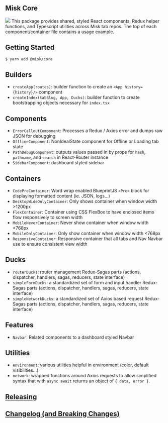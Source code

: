 ## Misk Core

![](https://raw.githubusercontent.com/square/misk/master/misk.png)
This package provides shared, styled React components, Redux helper functions, and Typescript utilities across Misk tab repos. The top of each component/container file contains a usage example.

## Getting Started

```bash
$ yarn add @misk/core
```

## Builders

- `createApp(routes)`: builder function to create an `<App history={history}/>` component
- `createIndex(tabSlug, App, Ducks)`: builder function to create bootstrapping objects necessary for `index.tsx`

## Components

- `ErrorCalloutComponent`: Processes a Redux / Axios error and dumps raw JSON for debugging
- `OfflineComponent`: NonIdealState component for Offline or Loading tab state
- `PathDebugComponent`: outputs values passed in by props for `hash`, `pathname`, and `search` in React-Router instance
- `SidebarComponent`: dashboard styled sidebar

## Containers

- `CodePreContainer`: Word wrap enabled BlueprintJS `<Pre>` block for displaying formatted content (ie. JSON, logs...)
- `DesktopWideOnlyContainer`: Only shows container when window width >1200px
- `FlexContainer`: Container using CSS FlexBox to have enclosed items flow responsively to screen width
- `MobileNeverContainer`: Never show container when window width <768px
- `MobileOnlyContainer`: Only show container when window width <768px
- `ResponsiveContainer`: Responsive container that all tabs and Nav Navbar use to ensure consistent view width

## Ducks

- `routerDucks`: router management Redux-Sagas parts (actions, dispatcher, handlers, sagas, reducers, state interface)
- `simpleFormDucks`: a standardized set of form and input handler Redux-Sagas parts (actions, dispatcher, handlers, sagas, reducers, state interface)
- `simpleNetworkDucks`: a standardized set of Axios based request Redux-Sagas parts (actions, dispatcher, handlers, sagas, reducers, state interface)

## Features

- `Navbar`: Related components to a dashboard styled Navbar

## Utilities

- `environment`: various utilities helpful in environment (color, default visibilities...)
- `network`: wrapped functions around Axios requests to allow simplified syntax that with `async await` returns an object of `{ data, error }`.

## [Releasing](https://github.com/square/misk-web/blob/master/RELEASING.md)

## [Changelog (and Breaking Changes)](https://github.com/square/misk-web/blob/master/CHANGELOG.md)
